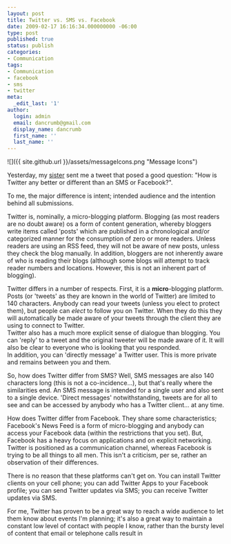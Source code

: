 ```yaml
---
layout: post
title: Twitter vs. SMS vs. Facebook
date: 2009-02-17 16:16:34.000000000 -06:00
type: post
published: true
status: publish
categories:
- Communication
tags:
- Communication
- facebook
- sms
- twitter
meta:
  _edit_last: '1'
author:
  login: admin
  email: dancrumb@gmail.com
  display_name: dancrumb
  first_name: ''
  last_name: ''
---
```

![]({{ site.github.url }}/assets/messageIcons.png "Message Icons")

Yesterday, my [sister](http://twitter.com/MeganWalkerUK) sent me a tweet that posed a good question: "How is Twitter any better or different than an SMS or Facebook?".

To me, the major difference is intent; intended audience and the intention behind all submissions.  

Twitter is, nominally, a micro-blogging platform. Blogging (as most readers are no doubt aware) os a form of content generation, whereby bloggers write items called 'posts' which are published in a chronological and/or categorized manner for the consumption of zero or more readers. Unless readers are using an RSS feed, they will not be aware of new posts, unless they check the blog manually. In addition, bloggers are not inherently aware of who is reading their blogs (although some blogs will attempt to track reader numbers and locations. However, this is not an inherent part of blogging).

Twitter differs in a number of respects. First, it is a **micro**-blogging platform. Posts (or 'tweets' as they are known in the world of Twitter) are limited to 140 characters. Anybody can read your tweets (unless you elect to protect them), but people can _elect_ to follow you on Twitter. When they do this they will automatically be made aware of your tweets through the client they are using to connect to Twitter.  
Twitter also has a much more explicit sense of dialogue than blogging. You can 'reply' to a tweet and the original tweeter will be made aware of it. It will also be clear to everyone who is looking that you responded.  
In addition, you can 'directly message' a Twitter user. This is more private and remains between you and them.

So, how does Twitter differ from SMS? Well, SMS messages are also 140 characters long (this is not a co-incidence...), but that's really where the similarities end. An SMS message is intended for a single user and also sent to a single device. 'Direct messages' notwithstanding, tweets are for all to see and can be accessed by anybody who has a Twitter client... at any time.

How does Twitter differ from Facebook. They share some characteristics; Facebook's News Feed is a form of micro-blogging and anybody can access your Facebook data (within the restrictions that you set). But, Facebook has a heavy focus on applications and on explicit networking. Twitter is positioned as a communication channel, whereas Facebook is trying to be all things to all men. This isn't a criticism, per se, rather an observation of their differences.

There is no reason that these platforms can't get on. You can install Twitter clients on your cell phone; you can add Twitter Apps to your Facebook profile; you can send Twitter updates via SMS; you can receive Twitter updates via SMS.

For me, Twitter has proven to be a great way to reach a wide audience to let them know about events I'm planning; it's also a great way to maintain a constant low level of contact with people I know, rather than the bursty level of content that email or telephone calls result in
